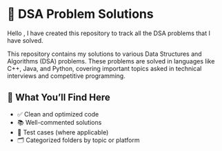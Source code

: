 # 📘 DSA Problem Solutions

Hello , I have created this repository to track all the DSA problems that I have solved.

This repository contains my solutions to various Data Structures and Algorithms (DSA) problems. These problems are solved in languages like C++, Java, and Python, covering important topics asked in technical interviews and competitive programming.

## 🧠 What You’ll Find Here

- ✅ Clean and optimized code
- 📚 Well-commented solutions
- 🧪 Test cases (where applicable)
- 🗂️ Categorized folders by topic or platform


